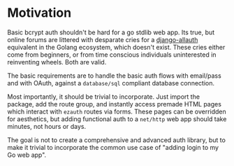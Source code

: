 # Motivation
Basic bcrypt auth shouldn't be hard for a go stdlib web app. Its true, but online forums are littered with desparate cries for a [django-allauth](https://docs.allauth.org/en/latest/) equivalent in the Golang ecosystem, which doesn't exist. These cries either come from beginners, or from time conscious individuals uninterested in reinventing wheels. Both are valid.

The basic requirements are to handle the basic auth flows with email/pass and with OAuth, against a `database/sql` compliant database connection.

Most importantly, it should be trivial to incorporate. Just import the package, add the route group, and instantly access premade HTML pages which interact with `ezauth` routes via forms. These pages can be overridden for aesthetics, but adding functional auth to a `net/http` web app should take minutes, not hours or days.

The goal is not to create a comprehensive and advanced auth library, but to make it trivial to incorporate the common use case of "adding login to my Go web app".
